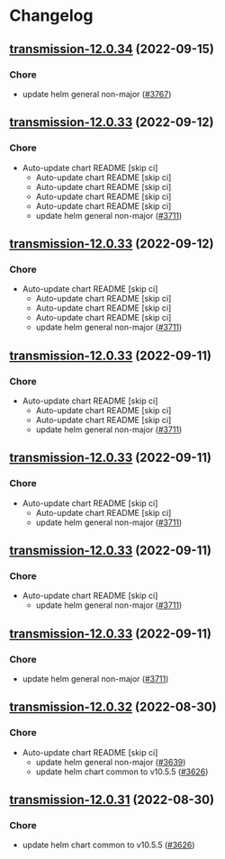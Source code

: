# Changelog



## [transmission-12.0.34](https://github.com/truecharts/charts/compare/transmission-12.0.33...transmission-12.0.34) (2022-09-15)

### Chore

- update helm general non-major ([#3767](https://github.com/truecharts/charts/issues/3767))




## [transmission-12.0.33](https://github.com/truecharts/charts/compare/transmission-12.0.32...transmission-12.0.33) (2022-09-12)

### Chore

- Auto-update chart README [skip ci]
  - Auto-update chart README [skip ci]
  - Auto-update chart README [skip ci]
  - Auto-update chart README [skip ci]
  - Auto-update chart README [skip ci]
  - update helm general non-major ([#3711](https://github.com/truecharts/charts/issues/3711))




## [transmission-12.0.33](https://github.com/truecharts/charts/compare/transmission-12.0.32...transmission-12.0.33) (2022-09-12)

### Chore

- Auto-update chart README [skip ci]
  - Auto-update chart README [skip ci]
  - Auto-update chart README [skip ci]
  - Auto-update chart README [skip ci]
  - update helm general non-major ([#3711](https://github.com/truecharts/charts/issues/3711))




## [transmission-12.0.33](https://github.com/truecharts/charts/compare/transmission-12.0.32...transmission-12.0.33) (2022-09-11)

### Chore

- Auto-update chart README [skip ci]
  - Auto-update chart README [skip ci]
  - Auto-update chart README [skip ci]
  - update helm general non-major ([#3711](https://github.com/truecharts/charts/issues/3711))




## [transmission-12.0.33](https://github.com/truecharts/charts/compare/transmission-12.0.32...transmission-12.0.33) (2022-09-11)

### Chore

- Auto-update chart README [skip ci]
  - Auto-update chart README [skip ci]
  - update helm general non-major ([#3711](https://github.com/truecharts/charts/issues/3711))




## [transmission-12.0.33](https://github.com/truecharts/charts/compare/transmission-12.0.32...transmission-12.0.33) (2022-09-11)

### Chore

- Auto-update chart README [skip ci]
  - update helm general non-major ([#3711](https://github.com/truecharts/charts/issues/3711))




## [transmission-12.0.33](https://github.com/truecharts/charts/compare/transmission-12.0.32...transmission-12.0.33) (2022-09-11)

### Chore

- update helm general non-major ([#3711](https://github.com/truecharts/charts/issues/3711))




## [transmission-12.0.32](https://github.com/truecharts/charts/compare/transmission-12.0.30...transmission-12.0.32) (2022-08-30)

### Chore

- Auto-update chart README [skip ci]
  - update helm general non-major ([#3639](https://github.com/truecharts/charts/issues/3639))
  - update helm chart common to v10.5.5 ([#3626](https://github.com/truecharts/charts/issues/3626))




## [transmission-12.0.31](https://github.com/truecharts/charts/compare/transmission-12.0.30...transmission-12.0.31) (2022-08-30)

### Chore

- update helm chart common to v10.5.5 ([#3626](https://github.com/truecharts/charts/issues/3626))

